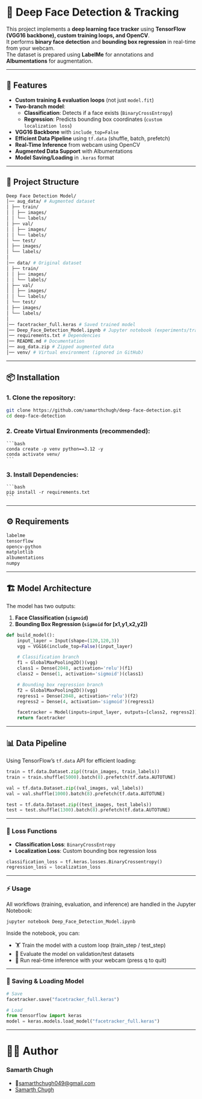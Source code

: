 # 🎯 Deep Face Detection & Tracking

This project implements a **deep learning face tracker** using **TensorFlow (VGG16 backbone), custom training loops, and OpenCV**.  
It performs **binary face detection** and **bounding box regression** in real-time from your webcam.  
The dataset is prepared using **LabelMe** for annotations and **Albumentations** for augmentation.

---

## 🚀 Features
- **Custom training & evaluation loops** (not just `model.fit`)
- **Two-branch model**:
  - **Classification**: Detects if a face exists (`BinaryCrossEntropy`)
  - **Regression**: Predicts bounding box coordinates (`custom localization loss`)
- **VGG16 Backbone** with `include_top=False`
- **Efficient Data Pipeline** using `tf.data` (shuffle, batch, prefetch)
- **Real-Time Inference** from webcam using OpenCV
- **Augmented Data Support** with Albumentations
- **Model Saving/Loading** in `.keras` format

---

## 📂 Project Structure
``` bash
Deep Face Detection Model/
│── aug_data/ # Augmented dataset
│ ├── train/
│ │ ├── images/
│ │ └── labels/
│ ├── val/
│ │ ├── images/
│ │ └── labels/
│ └── test/
│ ├── images/
│ └── labels/
│
│── data/ # Original dataset
│ ├── train/
│ │ ├── images/
│ │ └── labels/
│ ├── val/
│ │ ├── images/
│ │ └── labels/
│ └── test/
│ ├── images/
│ └── labels/
│
│── facetracker_full.keras # Saved trained model
│── Deep_Face_Detection_Model.ipynb # Jupyter notebook (experiments/training)
│── requirements.txt # Dependencies
│── README.md # Documentation
│── aug_data.zip # Zipped augmented data
│── venv/ # Virtual environment (ignored in GitHub)
```

---

## 📦 Installation

### 1. Clone the repository:
   ```bash
   git clone https://github.com/samarthchugh/deep-face-detection.git
   cd deep-face-detection
   ```

### 2. Create Virtual Environments (recommended):
    ```bash
    conda create -p venv python==3.12 -y
    conda activate venv/
    ```

### 3. Install Dependencies:
    ```bash 
    pip install -r requirements.txt
    ```

---

## ⚙️ Requirements
```bash
labelme
tensorflow
opencv-python
matplotlib
albumentations
numpy
```

---

## 🏗️ Model Architecture

The model has two outputs:
1. **Face Classification (`sigmoid`)**
2. **Bounding Box Regression (`sigmoid` for [x1,y1,x2,y2])**
```python
def build_model(): 
    input_layer = Input(shape=(120,120,3))
    vgg = VGG16(include_top=False)(input_layer)

    # Classification branch
    f1 = GlobalMaxPooling2D()(vgg)
    class1 = Dense(2048, activation='relu')(f1)
    class2 = Dense(1, activation='sigmoid')(class1)

    # Bounding box regression branch
    f2 = GlobalMaxPooling2D()(vgg)
    regress1 = Dense(2048, activation='relu')(f2)
    regress2 = Dense(4, activation='sigmoid')(regress1)

    facetracker = Model(inputs=input_layer, outputs=[class2, regress2])
    return facetracker
```

---

## 📊 Data Pipeline
Using TensorFlow’s `tf.data` API for efficient loading:
```python
train = tf.data.Dataset.zip((train_images, train_labels))
train = train.shuffle(5000).batch(8).prefetch(tf.data.AUTOTUNE)

val = tf.data.Dataset.zip((val_images, val_labels))
val = val.shuffle(1000).batch(8).prefetch(tf.data.AUTOTUNE)

test = tf.data.Dataset.zip((test_images, test_labels))
test = test.shuffle(1300).batch(8).prefetch(tf.data.AUTOTUNE)
```

---

### 🧮 Loss Functions
- **Classification Loss**: `BinaryCrossEntropy`
- **Localization Loss**: Custom bounding box regression loss
``` python
classification_loss = tf.keras.losses.BinaryCrossentropy()
regression_loss = localization_loss
```

---

### ⚡ Usage
All workflows (training, evaluation, and inference) are handled in the Jupyter Notebook:
``` bash
jupyter notebook Deep_Face_Detection_Model.ipynb
```
Inside the notebook, you can:
- 🏋️ Train the model with a custom loop (train_step / test_step)
- 🔎 Evaluate the model on validation/test datasets
- 🎥 Run real-time inference with your webcam (press q to quit)

---

### 💾 Saving & Loading Model
```python
# Save
facetracker.save("facetracker_full.keras")

# Load
from tensorflow import keras
model = keras.models.load_model("facetracker_full.keras")
```

---

# 👨‍💻 Author
### Samarth Chugh
- 📧[samarthchugh049@gmail.com](samarthchugh049@gmail.com)
- [Samarth Chugh](www.linkedin.com/in/-samarthchugh)
